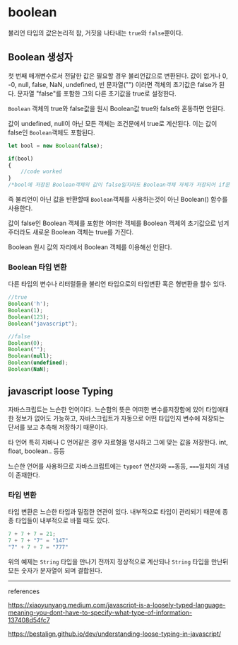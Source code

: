 # boolean

불리언 타입의 값은논리적 참, 거짓을 나타내는 `true`와 `false`뿐이다.

## Boolean 생성자

첫 번째 매개변수로서 전달한 값은 필요할 경우 불리언값으로 변환된다. 값이 없거나 0, -0, null, false, NaN, undefined, 빈 문자열("") 이라면 객체의 초기값은 false가 된다. 문자열 "false"를 포함한 그외 다른 초기값을 true로 설정한다.

`Boolean` 객체의 true와 false값을 원시 Boolean값 true와 false와 혼동하면 안된다.

값이 undefined, null이 아닌 모든 객체는 조건문에서 true로 계산된다. 이는 값이 false인 `Boolean`객체도 포함된다. 

```js
let bool = new Boolean(false);

if(bool)
{
    //code worked
}
/*bool에 저장된 Boolean객체의 값이 false일지라도 Boolean객체 자체가 저장되어 if문 조건에서는 참인 명제가 되었다.*/
```

즉 불리언이 아닌 값을 반환할때 `Boolean`객체를 사용하는것이 아닌 Boolean() 함수를 사용한다.

값이 false인 Boolean 객체를 포함한 어떠한 객체를 Boolean 객체의 초기값으로 넘겨주더라도 새로운 Boolean 객체는 true를 가진다.

Boolean 원시 값의 자리에서 Boolean 객체를 이용해선 안된다.

### Boolean 타입 변환

다른 타입의 변수나 리터럴들을 불리언 타입으로의 타입변환 혹은 형변환을 할수 있다.

```js
//true
Boolean('h'); 
Boolean(1);
Boolean(123);
Boolean("javascript");

//false
Boolean(0);
Boolean("");
Boolean(null);
Boolean(undefined);
Boolean(NaN);
```

## javascript loose Typing

자바스크립트는 느슨한 언어이다. 느슨함의 뜻은 어떠한 변수를저장함에 있어 타입에대한 정보가 없어도 가능하고, 자바스크립트가 자동으로 어떤 타입인지 변수에 저장되는 단서를 보고 추측해 저장하기 때문이다.

타 언어 특히 자바나 C 언어같은 경우 자료형을 명시하고 그에 맞는 값을 저장한다. int, float, boolean.. 등등

느슨한 언어를 사용하므로 자바스크립트에는 `typeof` 연산자와 `==`동등, `===`일치의 개념이 존재한다.

### 타입 변환

타입 변환은 느슨한 타입과 밀접한 연관이 있다. 내부적으로 타입이 관리되기 때문에 종종 타입들이 내부적으로 바뀔 때도 있다.

```js
7 + 7 + 7 = 21;
7 + 7 + "7" = "147"
"7" + 7 + 7 = "777"
```

위의 예제는 `String` 타입을 만나기 전까지 정상적으로 계산되나 `String` 타입을 만난뒤 모든 숫자가 문자열이 되며 결합된다.


----
references 

https://xiaoyunyang.medium.com/javascript-is-a-loosely-typed-language-meaning-you-dont-have-to-specify-what-type-of-information-137408d54fc7

https://bestalign.github.io/dev/understanding-loose-typing-in-javascript/